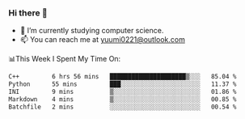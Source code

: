 ### Hi there 👋

- 📕 I’m currently studying computer science.
- 📫 You can reach me at yuumi0221@outlook.com


📊This Week I Spent My Time On:
<!--START_SECTION:waka-->

```txt
C++         6 hrs 56 mins   █████████████████████▒░░░   85.04 %
Python      55 mins         ███░░░░░░░░░░░░░░░░░░░░░░   11.37 %
INI         9 mins          ▒░░░░░░░░░░░░░░░░░░░░░░░░   01.86 %
Markdown    4 mins          ▒░░░░░░░░░░░░░░░░░░░░░░░░   00.85 %
Batchfile   2 mins          ░░░░░░░░░░░░░░░░░░░░░░░░░   00.54 %
```

<!--END_SECTION:waka-->

<!--
**Yuumi0221/Yuumi0221** is a ✨ _special_ ✨ repository because its `README.md` (this file) appears on your GitHub profile.

Here are some ideas to get you started:

- 🔭 I’m currently working on ...
- 🌱 I’m currently learning ...
- 👯 I’m looking to collaborate on ...
- 🤔 I’m looking for help with ...
- 💬 Ask me about ...
- 📫 How to reach me: ...
- 😄 Pronouns: ...
- ⚡ Fun fact: ...
-->
